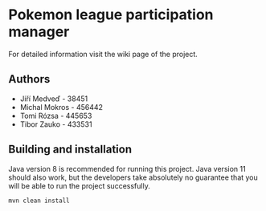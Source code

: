 # Pokemon league participation manager

For detailed information visit the wiki page of the project.

## Authors

* Jiří Medveď - 38451
* Michal Mokros - 456442
* Tomi Rózsa - 445653
* Tibor Zauko - 433531

## Building and installation

Java version 8 is recommended for running this project. Java version 11 should also work, but the developers take absolutely no guarantee that you will be able to run the project successfully.

```
mvn clean install
```
